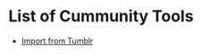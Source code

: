 # List of Cummunity Tools

- [Import from Tumblr](https://github.com/WordPress/move-to-wp/tree/trunk/tools/import-from-tumblr)